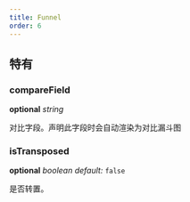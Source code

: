 ```yaml
---
title: Funnel
order: 6
---
```


##  特有

### compareField

<description>**optional** _string_</description>

对比字段。声明此字段时会自动渲染为对比漏斗图

### isTransposed

<description>**optional** _boolean_ _default:_ `false`</description>

是否转置。
